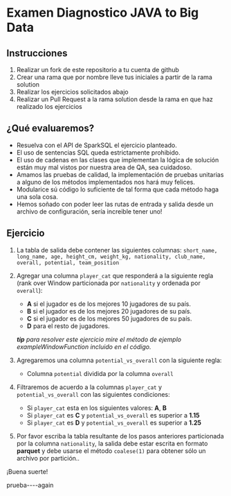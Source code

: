 # Examen Diagnostico JAVA to Big Data

## Instrucciones
1. Realizar un fork de este repositorio a tu cuenta de github
2. Crear una rama que por nombre lleve tus iniciales a partir de la rama solution
3. Realizar los ejercicios solicitados abajo
4. Realizar un Pull Request a la rama solution desde la rama en que haz realizado los ejercicios

## ¿Qué evaluaremos?
* Resuelva con el API de SparkSQL el ejercicio planteado.
* El uso de sentencias SQL queda estrictamente prohibido.
* El uso de cadenas en las clases que implementan la lógica de solución están muy mal vistos por nuestra area de QA, sea cuidadoso.
* Amamos las pruebas de calidad, la implementación de pruebas unitarias a alguno de los métodos implementados nos hará muy felices.
* Modularice sú código lo suficiente de tal forma que cada método haga una sola cosa.
* Hemos soñado con poder leer las rutas de entrada y salida desde un archivo de configuración, sería increible tener uno!

## Ejercicio
1. La tabla de salida debe contener las siguientes columnas:
    `short_name, long_name, age, height_cm, weight_kg, nationality, club_name, overall, potential, team_position`
2. Agregar una columna `player_cat` que responderá a la siguiente regla (rank over Window particionada por `nationality` y ordenada por `overall`):
    * **A** si el jugador es de los mejores 10 jugadores de su país.
    * **B** si el jugador es de los mejores 20 jugadores de su país.
    * **C** si el jugador es de los mejores 50 jugadores de su país.
    * **D** para el resto de jugadores.
    
    ***tip** para resolver este ejercicio mire el método de ejemplo exampleWindowFunction incluido en el código.*
3. Agregaremos una columna `potential_vs_overall` con la siguiente regla: 
    * Columna `potential` dividida por la columna `overall`  
4. Filtraremos de acuerdo a la columnas `player_cat` y `potential_vs_overall` con las siguientes condiciones:
    * Si `player_cat` esta en los siguientes valores: **A**, **B**
    * Si `player_cat` es **C** y `potential_vs_overall` es superior a **1.15**
    * Si `player_cat` es **D** y `potential_vs_overall` es superior a **1.25**
5. Por favor escriba la tabla resultante de los pasos anteriores particionada 
por la columna `nationality`, la salida debe estar escrita en formato **parquet** y debe usarse el método `coalese(1)`
para obtener sólo un archivo por partición..

¡Buena suerte!


prueba----again
